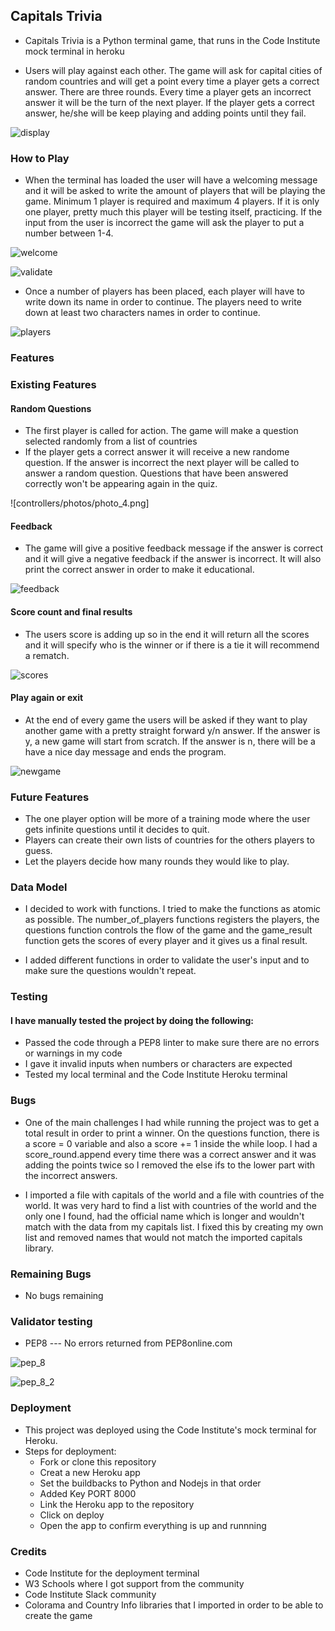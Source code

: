 
## Capitals Trivia
* Capitals Trivia is a Python terminal game, that runs in the Code Institute mock terminal in heroku

* Users will play against each other. The game will ask for capital cities of random countries
and will get a point every time a player gets a correct answer. There are three rounds. Every time
a player gets an incorrect answer it will be the turn of the next player. If the player gets a correct answer, he/she will be keep playing and adding points until they fail.

![display](controllers/photos/game_displayed.png)

### How to Play

* When the terminal has loaded the user will have a welcoming message and it will be asked to write the amount of players that will be playing the game. Minimum 1 player is required and maximum 4 players. If it is only one player, pretty much this player will be testing itself, practicing. 
If the input from the user is incorrect the game will ask the player to put a number between 1-4.

![welcome](controllers/photos/photo_1.png)

![validate](controllers/photos/photo_2.png)

* Once a number of players has been placed, each player will have to write down its name in order to continue. The players need to write down at least two characters names in order to continue. 

![players](controllers/photos/photo_3.png)

### Features

### Existing Features

#### Random Questions
* The first player is called for action. The game will make a question selected randomly from a list of countries
* If the player gets a correct answer it will receive a new randome question. If the answer is incorrect the next player will be called to answer a random question. Questions that have been answered correctly won't be appearing again in the quiz. 

![controllers/photos/photo_4.png]

#### Feedback
* The game will give a positive feedback message if the answer is correct and it will give a negative feedback if the answer is incorrect. It will also print the correct answer in order to make it educational. 

![feedback](controllers/photos/photo_5.png)

#### Score count and final results
* The users score is adding up so in the end it will return all the scores and it will specify who is the winner or if there is a tie it will recommend a rematch. 

![scores](controllers/photos/photo_6.png)

#### Play again or exit
* At the end of every game the users will be asked if they want to play another game with a pretty straight forward y/n answer. If the answer is y, a new game will start from scratch. If the answer is n, there will be a have a nice day message and ends the program. 

![newgame](controllers/photos/photo_7.png)

### Future Features

* The one player option will be more of a training mode where the user gets infinite questions until it decides to quit.
* Players can create their own lists of countries for the others players to guess. 
* Let the players decide how many rounds they would like to play.

### Data Model

* I decided to work with functions. I tried to make the functions as atomic as possible. The number_of_players functions registers the players, the questions function controls the flow of the game and the game_result function gets the scores of every player and it gives us a final result. 

* I added different functions in order to validate the user's input and to make sure the questions wouldn't repeat. 

### Testing

#### I have manually tested the project by doing the following:

* Passed the code through a PEP8 linter to make sure there are no errors or warnings in my code
* I gave it invalid inputs when numbers or characters are expected
* Tested my local terminal and the Code Institute Heroku terminal

### Bugs

* One of the main challenges I had while running the project was to get a total result in order to print a winner. On the questions function, there is a score = 0 variable and also a score += 1 inside the while loop. I had a score_round.append every time there was a correct answer and it was adding the points twice so I removed the else ifs to the lower part with the incorrect answers. 

* I imported a file with capitals of the world and a file with countries of the world. It was very hard to find a list with countries of the world and the only one I found, had the official name which is longer and wouldn't match with the data from my capitals list. I fixed this by creating my own list and removed names that would not match the imported capitals library. 

### Remaining Bugs

* No bugs remaining

### Validator testing

* PEP8 --- No errors returned from PEP8online.com 

![pep_8](controllers/photos/pep8_1.png)

![pep_8_2](controllers/photos/pep8_4.png)

### Deployment

* This project was deployed using the Code Institute's mock terminal for Heroku.
* Steps for deployment:
  + Fork or clone this repository
  + Creat a new Heroku app
  + Set the buildbacks to Python and Nodejs in that order
  + Added Key PORT 8000
  + Link the Heroku app to the repository
  + Click on deploy
  + Open the app to confirm everything is up and runnning

### Credits

* Code Institute for the deployment terminal 
* W3 Schools where I got support from the community
* Code Institute Slack community
* Colorama and Country Info libraries that I imported in order to be able to create the game








 



